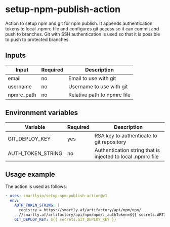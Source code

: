 
# setup-npm-publish-action

Action to setup npm and git for npm publish. It appends authentication tokens to local .npmrc file and configures git access so it can commit and push to branches. Git with SSH authentication is used so that it is possible to push to protected branches.

## Inputs

| Input      | Required  | Description                 |
|------------|-----------|-----------------------------|
| email      | no        | Email to use with git       |
| username   | no        | Username to use with git    |
| npmrc_path | no        | Relative path to npmrc file |

## Environment variables

| Variable          | Required  | Description
|-------------------|-----------|-------------------------------------------------------------|
| GIT_DEPLOY_KEY    | yes       | RSA key to authenticate to git repository                   |
| AUTH_TOKEN_STRING | no        | Authentication string that is injected to local .npmrc file |


## Usage example

The action is used as follows:

```yaml
- uses: smartlyio/setup-npm-publish-action@v1
  env:
    AUTH_TOKEN_STRING: |
      registry = https://smartly.af/artifactory/api/npm/npm/
      //smartly.af/artifactory/api/npm/npm/:_authToken=${{ secrets.ARTIFACTORY_TOKEN }}
    GIT_DEPLOY_KEY: ${{ secrets.GIT_DEPLOY_KEY }}
```
